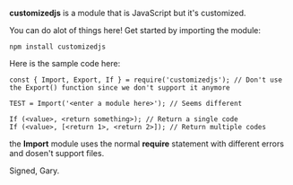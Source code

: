 **customizedjs** is a module that is JavaScript but it's customized.

You can do alot of things here!
Get started by importing the module:

```
npm install customizedjs
```

Here is the sample code here:

```
const { Import, Export, If } = require('customizedjs'); // Don't use the Export() function since we don't support it anymore

TEST = Import('<enter a module here>'); // Seems different

If (<value>, <return something>); // Return a single code
If (<value>, [<return 1>, <return 2>]); // Return multiple codes
```


the **Import** module uses the normal **require** statement with different errors and dosen't support files.

Signed,
Gary.
